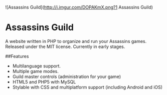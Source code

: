 ![Assassins Guild](http://i.imgur.com/DOPAKmX.png?1 Assassins Guild)
# Assassins Guild
A website written in PHP to organize and run your Assassins games. Released under the MIT license. Currently in early stages.

##Features

* Multilanguage support.
* Multiple game modes.
* Guild master controls (administration for your game)
* HTML5 and PHP5 with MySQL
* Stylable with CSS and multiplatform support (including Android and iOS)

